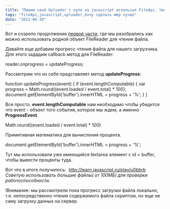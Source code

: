 ```yaml
---
title: "Пишем свой Uploader с нуля на javascript используя FileApi. Часть2"
tags: "fileApi,javascript,uploader,Хочу сделать мир лучше"
date: "2012-06-30"
---
```


Вот и созрело продолжение [первой части](http://stepansuvorov.com/blog/2012/04/%D0%BF%D0%B8%D1%88%D0%B5%D0%BC-%D1%81%D0%B2%D0%BE%D0%B9-uploader-%D1%81-%D0%BD%D1%83%D0%BB%D1%8F-%D0%BD%D0%B0-javascript-%D0%B8%D1%81%D0%BF%D0%BE%D0%BB%D1%8C%D0%B7%D1%83%D1%8F-fileapi-%D1%87%D0%B0/), где мы разобрались как можно использовать родной объект FileReader для чтения файла.

Давайте еще добавим прогресс чтения файла для нашего загрузчика. Для этого зададим callback метод для FileReader:

reader.onprogress = updateProgress;

Рассмотрим что из себя представляет метод **updateProgress**:

function updateProgress(event) {
    if (event.lengthComputable) {
        var progress = Math.round((event.loaded / event.total) \* 100);
        document.getElementById('buffer').innerHTML = progress + '%';
    }
}

Все просто. **event.lengthComputable** нам необходимо чтобы убедится что event - объект того события, которое мы ждем, а именно **ProgressEvent**.

Math.round((event.loaded / event.total) \* 100)

Примитивная математика для вычисления процента.

document.getElementById('buffer').innerHTML = progress + '%';

Тут мы использовали уже имеющийся textarea элемент с id = buffer, чтобы вывести проценты туда.

Вот что в итоге получилось:  http://learn.javascript.ru/play/u0bbrb _Советую использовать большие файлы( от 100МБ) для проверки работоспособности._

!Внимание: мы рассмотрели пока прогресс загрузки файла локально, т.е. непосредственно чтения содержимого файла скриптом, но еще не саму загрузку данных на сервер.
